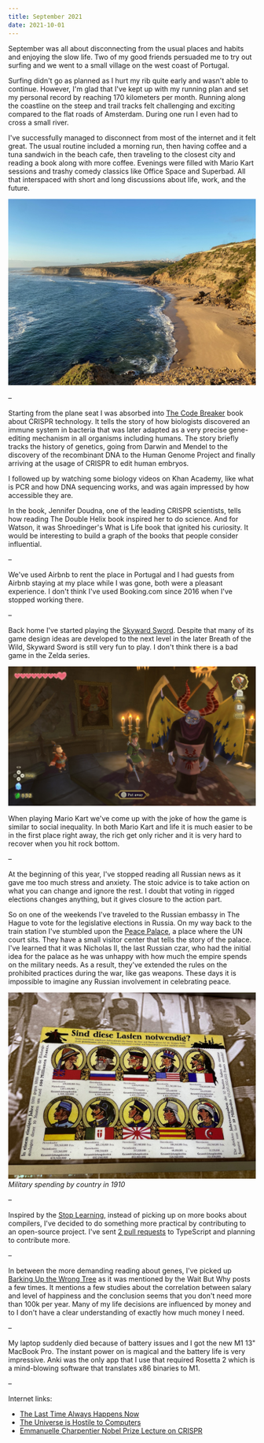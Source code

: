 ```yaml
---
title: September 2021
date: 2021-10-01
---
```


September was all about disconnecting from the usual places and habits and enjoying the slow life. Two of my good friends persuaded me to try out surfing and we went to a small village on the west coast of Portugal.

Surfing didn't go as planned as I hurt my rib quite early and wasn't able to continue. However, I'm glad that I've kept up with my running plan and set my personal record by reaching 170 kilometers per month. Running along the coastline on the steep and trail tracks felt challenging and exciting compared to the flat roads of Amsterdam. During one run I even had to cross a small river.

I've successfully managed to disconnect from most of the internet and it felt great. The usual routine included a morning run, then having coffee and a tuna sandwich in the beach cafe, then traveling to the closest city and reading a book along with more coffee. Evenings were filled with Mario Kart sessions and trashy comedy classics like Office Space and Superbad. All that interspaced with short and long discussions about life, work, and the future.

![Portugal beach](portugal-beach.jpg)

–

Starting from the plane seat I was absorbed into [The Code Breaker](https://en.wikipedia.org/wiki/The_Code_Breaker) book about CRISPR technology. It tells the story of how biologists discovered an immune system in bacteria that was later adapted as a very precise gene-editing mechanism in all organisms including humans. The story briefly tracks the history of genetics, going from Darwin and Mendel to the discovery of the recombinant DNA to the Human Genome Project and finally arriving at the usage of CRISPR to edit human embryos.

I followed up by watching some biology videos on Khan Academy, like what is PCR and how DNA sequencing works, and was again impressed by how accessible they are.

In the book, Jennifer Doudna, one of the leading CRISPR scientists, tells how reading The Double Helix book inspired her to do science. And for Watson, it was Shroedinger's What is Life book that ignited his curiosity. It would be interesting to build a graph of the books that people consider influential.

–

We've used Airbnb to rent the place in Portugal and I had guests from Airbnb staying at my place while I was gone, both were a pleasant experience. I don't think I've used Booking.com since 2016 when I've stopped working there.

–

Back home I've started playing the [Skyward Sword](https://en.wikipedia.org/wiki/The_Legend_of_Zelda:_Skyward_Sword_HD). Despite that many of its game design ideas are developed to the next level in the later Breath of the Wild, Skyward Sword is still very fun to play. I don't think there is a bad game in the Zelda series.

![Skyward Sword](skyward-sword.jpg)

When playing Mario Kart we've come up with the joke of how the game is similar to social inequality. In both Mario Kart and life it is much easier to be in the first place right away, the rich get only richer and it is very hard to recover when you hit rock bottom.

–

At the beginning of this year, I've stopped reading all Russian news as it gave me too much stress and anxiety. The stoic advice is to take action on what you can change and ignore the rest. I doubt that voting in rigged elections changes anything, but it gives closure to the action part.

So on one of the weekends I've traveled to the Russian embassy in The Hague to vote for the legislative elections in Russia. On my way back to the train station I've stumbled upon the [Peace Palace](https://en.wikipedia.org/wiki/Peace_Palace), a place where the UN court sits. They have a small visitor center that tells the story of the palace. I've learned that it was Nicholas II, the last Russian czar, who had the initial idea for the palace as he was unhappy with how much the empire spends on the military needs. As a result, they've extended the rules on the prohibited practices during the war, like gas weapons. These days it is impossible to imagine any Russian involvement in celebrating peace.

![Military spending](military-spending.jpg)
_Military spending by country in 1910_

–

Inspired by the [Stop Learning](https://www.nashvail.me/blog/stop-learning), instead of picking up on more books about compilers, I've decided to do something more practical by contributing to an open-source project. I've sent [2 pull requests](https://github.com/microsoft/TypeScript/pulls?q=is%3Apr+author%3Aagentcooper+created%3A%3E2021-09-01+) to TypeScript and planning to contribute more.

–

In between the more demanding reading about genes, I've picked up [Barking Up the Wrong Tree](https://www.goodreads.com/book/show/31706504-barking-up-the-wrong-tree) as it was mentioned by the Wait But Why posts a few times. It mentions a few studies about the correlation between salary and level of happiness and the conclusion seems that you don't need more than 100k per year. Many of my life decisions are influenced by money and to I don't have a clear understanding of exactly how much money I need.

–

My laptop suddenly died because of battery issues and I got the new M1 13" MacBook Pro. The instant power on is magical and the battery life is very impressive. Anki was the only app that I use that required Rosetta 2 which is a mind-blowing software that translates x86 binaries to M1.

–

Internet links:

- [The Last Time Always Happens Now](https://www.raptitude.com/2021/09/the-last-time-always-happens-now/)
- [The Universe is Hostile to Computers](https://www.youtube.com/watch?v=AaZ_RSt0KP8)
- [Emmanuelle Charpentier Nobel Prize Lecture on CRISPR](https://www.youtube.com/watch?v=3POrtQEpV2s)
